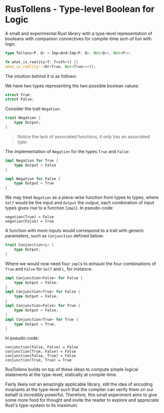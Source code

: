 # RusTollens - Type-level Boolean for Logic

A small and experimental Rust library with a type-level representation of booleans with companion connectives for compile-time sort-of fun with logic.

```rust
type Tollens<P, Q> = Imp<And<Imp<P, Q>, Not<Q>>, Not<P>>;

fn what_is_reality<T: Truth>() {}
what_is_reality::<Or<True, Not<True>>>();
```

The intuition behind it is as follows:

We have two types representing the two possible boolean values:

```rust
struct True;
struct False;
```

Consider the trait `Negation`:

```rust
trait Negation {
    type Output;
}
```

> Notice the lack of associated functions, it only has an associated *type*.

The implementation of `Negation` for the types `True` and `False`:

```rust
impl Negation for True {
    type Output = False
}

impl Negation for False {
    type Output = True
}
```

We may treat `Negation` as a piece-wise function from types to types, where `Self` would be the input and `Output` the output, each combination of input types gives rise to a function (`impl`). In pseudo-code:

```
negation(True) = False
negation(False) = True
```

A function with more inputs would correspond to a trait with generic parameters, such as `Conjunction` defined below:

```rust
trait Conjunction<L> {
    type Output;
}
```

Where we would now need four `impl`s to exhaust the four combinations of `True` and `False` for `Self` and `L`, for instance:

```rust
impl Conjunction<False> for False {
    type Output = False;
}
impl Conjunction<True> for False {
    type Output = False;
}
impl Conjunction<False> for True {
    type Output = False;
}
impl Conjunction<True> for True {
    type Output = True;
}
```

In pseudo-code:

```
conjunction(False, False) = False
conjunction(True, False) = False
conjunction(False, True) = False
conjunction(True, True) = True
```

RusTollens builds on top of these ideas to compute simple logical statements at the type-level, statically at compile-time.

Fairly likely not an amazingly applicable library, still the idea of encoding invariants at the type-level such that the compiler can verify them on our behalf is incredibly powerful. Therefore, this small experiment aims to give some more food for thought and invite the reader to explore and appreciate Rust's type-system to its maximum.